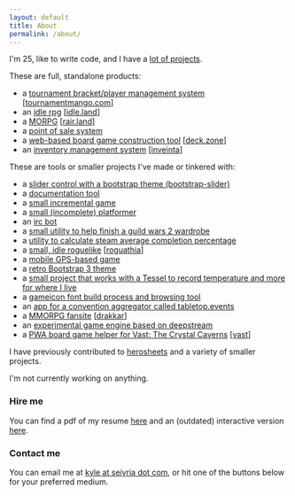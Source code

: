 ```yaml
---
layout: default
title: About
permalink: /about/
---
```


I'm 25, like to write code, and I have a [lot of projects](https://github.com/seiyria).

These are full, standalone products:

- a [tournament bracket/player management system](http://seiyria.com/tournamentmango) [[tournamentmango.com](http://tournamentmango.com)]
- an [idle rpg](https://github.com/IdleLands) [[idle.land](http://idle.land)]
- a [MORPG](https://github.com/LandOfTheRair/landoftherair) [[rair.land](http://rair.land)]
- a [point of sale system](https://github.com/seiyria/posys)
- a [web-based board game construction tool](https://github.com/seiyria/deck.zone) [[deck.zone](http://deck.zone)]
- an [inventory management system](https://github.com/seiyria/inveinta) [[inveinta](https://inveinta.netlify.com)]

These are tools or smaller projects I've made or tinkered with:

- a [slider control with a bootstrap theme (bootstrap-slider)](https://github.com/seiyria/bootstrap-slider)
- a [documentation tool](https://github.com/kellyirc/doks)
- a [small incremental game](https://github.com/seiyria/c)
- a [small (incomplete) platformer](http://github.com/seiyria/defiled-dreams/)
- an [irc bot](https://github.com/kellyirc/kurea)
- a [small utility to help finish a guild wars 2 wardrobe](https://github.com/seiyria/gw2skins)
- a [utility to calculate steam average completion percentage](http://seiyria.com/steam-avg-pct/)
- a [small, idle roguelike](https://github.com/seiyria/Roguathia) [[roguathia](http://seiyria.com/Roguathia)]
- a [mobile GPS-based game](https://github.com/reactive-retro)
- a [retro Bootstrap 3 theme](http://seiyria.com/dos-strap/)
- a [small project that works with a Tessel to record temperature and more for where I live](https://github.com/seiyria/my-house-cli)
- a [gameicon font build process and browsing tool](https://github.com/seiyria/gameicons-font)
- an [app for a convention aggregator called tabletop.events](https://github.com/seiyria/events.tabletop.app)
- a [MMORPG fansite](https://github.com/seiyria/drakkar) [[drakkar](http://seiyria.com/drakkar)]
- an [experimental game engine based on deepstream](https://github.com/RiverCut/rivercut)
- a [PWA board game helper for Vast: The Crystal Caverns](https://github.com/seiyria/vast) [[vast](https://vast.seiyria.com)]

I have previously contributed to [herosheets](http://www.herosheets.com/) and a variety of smaller projects.

I'm not currently working on anything.

### Hire me

You can find a pdf of my resume [here](http://seiyria.com/resume.pdf) and an (outdated) interactive version [here](http://seiyria.com/interactive-resume).

### Contact me

You can email me at [kyle at seiyria dot com](mailto:kyle+hire@seiyria.com), or hit one of the buttons below for your preferred medium.
